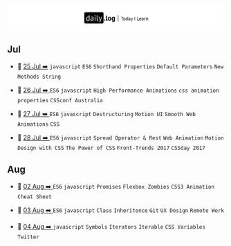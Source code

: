 ![](/daily-logo.png)

## Jul

- :newspaper: [25 Jul ➡️](/07-Jul/log-25-07-2017.md) `javascript` `ES6` `Shorthand Properties` `Default Parameters` `New Methods String`

- :newspaper: [26 Jul ➡️ ](/07-Jul/log-26-07-2017.md) `ES6` `javascript` `High Performance Animations` `css animation properties` `CSSconf Australia`

- :newspaper: [27 Jul ➡️ ](/07-Jul/log-27-07-2017.md) `ES6` `javascript` `Destructuring` `Motion UI` `Smooth Web Animations` `CSS`

- :newspaper: [28 Jul ➡️ ](/07-Jul/log-28-07-2017.md) `ES6` `javascript` `Spread Operator & Rest` `Web Animation` `Motion Design with CSS` `The Power of CSS` `Front-Trends 2017` `CSSday 2017`

## Aug

- :newspaper: [02 Aug ➡️ ](/07-Jul/log-02-08-2017.md) `ES6` `javascript` `Promises` `Flexbox Zombies` `CSS3 Animation Cheat Sheet`

- :newspaper: [03 Aug ➡️ ](/07-Jul/log-03-08-2017.md) `ES6` `javascript` `Class` `Inheritence` `Git` `UX Design` `Remote Work`

- :newspaper: [04 Aug ➡️ ](/07-Jul/log-04-08-2017.md) `javascript` `Symbols` `Iterators` `Iterable`  `CSS Variables`  `Twitter`
